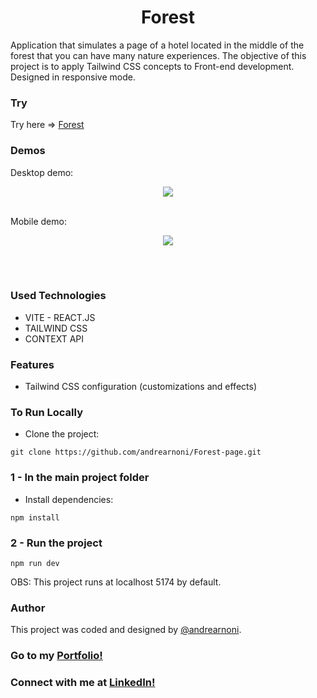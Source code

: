 <h1 align="center">Forest</h1>

Application that simulates a page of a hotel located in the middle of the forest that you can have many nature experiences. The objective of this project is to apply Tailwind CSS concepts to Front-end development. Designed in responsive mode.

### Try

Try here => <a href="https://forestexperience-page.vercel.app/" target="_blank">Forest</a>

### Demos

Desktop demo:

<p align="center">
  <img src="./src/img/desktop.gif"><br><br>
</p>

Mobile demo:

<p align="center">
  <img src="./src/img/mobile.gif"><br><br>
</p>

<br>

### Used Technologies

- VITE - REACT.JS
- TAILWIND CSS
- CONTEXT API

### Features

- Tailwind CSS configuration (customizations and effects)

### To Run Locally

- Clone the project:

`git clone https://github.com/andrearnoni/Forest-page.git`

### 1 - In the main project folder

- Install dependencies:

`npm install`

### 2 - Run the project

`npm run dev`

OBS: This project runs at localhost 5174 by default.

### Author

This project was coded and designed by [@andrearnoni](https://github.com/andrearnoni).

### Go to my [Portfolio!](https://andrearnoni.vercel.app/)

### Connect with me at [LinkedIn!](https://www.linkedin.com/in/andrearnoni/)

